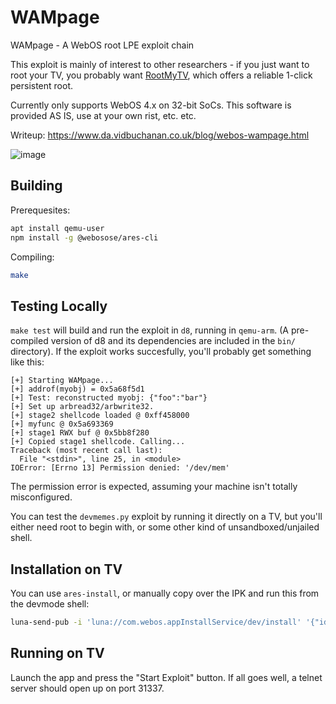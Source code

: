 # WAMpage
WAMpage - A WebOS root LPE exploit chain

This exploit is mainly of interest to other researchers - if you just want to root your TV, you probably want [RootMyTV](https://github.com/RootMyTV/RootMyTV.github.io), which offers a reliable 1-click persistent root.

Currently only supports WebOS 4.x on 32-bit SoCs. This software is provided AS IS, use at your own rist, etc. etc.

Writeup: https://www.da.vidbuchanan.co.uk/blog/webos-wampage.html

![image](https://user-images.githubusercontent.com/13520633/147524216-c9fab6cd-6841-42ab-96b4-b7dd91ff0b23.png)


## Building

Prerequesites:

```bash
apt install qemu-user
npm install -g @webosose/ares-cli
```

Compiling:

```bash
make
```

## Testing Locally

`make test` will build and run the exploit in `d8`, running in `qemu-arm`. (A pre-compiled version of d8 and its dependencies are included in the `bin/` directory). If the exploit works succesfully, you'll probably get something like this:

```
[+] Starting WAMpage...
[+] addrof(myobj) = 0x5a68f5d1
[+] Test: reconstructed myobj: {"foo":"bar"}
[+] Set up arbread32/arbwrite32.
[+] stage2 shellcode loaded @ 0xff458000
[+] myfunc @ 0x5a693369
[+] stage1 RWX buf @ 0x5bb8f280
[+] Copied stage1 shellcode. Calling...
Traceback (most recent call last):
  File "<stdin>", line 25, in <module>
IOError: [Errno 13] Permission denied: '/dev/mem'
```

The permission error is expected, assuming your machine isn't totally misconfigured.

You can test the `devmemes.py` exploit by running it directly on a TV, but you'll either need root to begin with, or some other kind of unsandboxed/unjailed shell.

## Installation on TV

You can use `ares-install`, or manually copy over the IPK and run this from the devmode shell:

```bash
luna-send-pub -i 'luna://com.webos.appInstallService/dev/install' '{"id":"tv.rootmy.wampage","ipkUrl":"/path/to/wampage.ipk","subscribe":true}'
```

## Running on TV

Launch the app and press the "Start Exploit" button. If all goes well, a telnet server should open up on port 31337.

